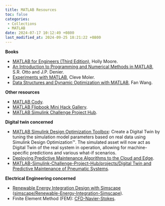 ```yaml
---
title: MATLAB Resources
toc: false
categories:
 - Collections
 - MATLAB
date: 2024-07-17 10:12:49 +0800
last_modified_at: 2024-09-25 18:21:22 +0800
---
```


**Books**

- [MATLAB for Engineers (Third Edition)](https://handoutset.com/wp-content/uploads/2022/07/MATLAB-for-Engineers-3rd-Edition-Holly-Moore.pdf), Holly Moore.
- [An Introduction to Programming and Numerical Methods in MATLAB](https://www.math.unipd.it/~mrrusso/Didattica/NA-Yaounde/Manual.pdf), S.R. Otto and J.P. Denier.
- [Experiments with MATLAB](https://www.mathworks.com/content/dam/mathworks/mathworks-dot-com/moler/exm/book.pdf), Cleve Moler.
- [Data Structures and Dynamic Optimization with MATLAB](https://fanwangecon.github.io/M4Econ/bookdown/Data-Structures-and-Dynamic-Optimization-with-Matlab.pdf), Fan Wang.

**Other resources**

- [MATLAB Cody](https://www.mathworks.com/matlabcentral/cody/?q=&page=1).
- [MATLAB Flipbook Mini Hack Gallery](https://www.mathworks.com/matlabcentral/communitycontests/contests/6/entries).
- [MATLAB Simulink Challenge Project Hub](https://github.com/mathworks/MATLAB-Simulink-Challenge-Project-Hub).

**Digital twin concerned**

- [MATLAB Simulink Design Optimization Toolbox](https://www.mathworks.com/products/sl-design-optimization.html): Create a Digital Twin by tuning the simulation model parameters based on real data using Simulink Design Optimization™. The simulated asset will now act as Digital Twin of the real system in operation, allowing for machine-specific predictions and various what-if scenarios.
- [Deploying Predictive Maintenance Algorithms to the Cloud and Edge](https://www.mathworks.com/company/technical-articles/deploying-predictive-maintenance-algorithms-to-the-cloud-and-edge.html).
- [MATLAB-Simulink-Challenge-Project-Hub/projects/Digital Twin and Predictive Maintenance of Pneumatic Systems](https://github.com/mathworks/MATLAB-Simulink-Challenge-Project-Hub/tree/main/projects/Digital%20Twin%20and%20Predictive%20Maintenance%20of%20Pneumatic%20Systems).

**Electrical Engineering concerned**

- [Renewable Energy Integration Design with Simscape](https://www.mathworks.com/matlabcentral/fileexchange/123870-renewable-energy-integration-design-with-simscape?s_eid=PSM_wechat&requestedDomain=) ([simscape/Renewable-Energy-Integration-Simscape](https://github.com/simscape/Renewable-Energy-Integration-Simscape)).
- Finite Element Method (FEM): [CFD-Navier-Stokes](https://www.mathworks.com/matlabcentral/fileexchange/69661-cfd-navier-stokes?s_tid=srchtitle_CFD_7).